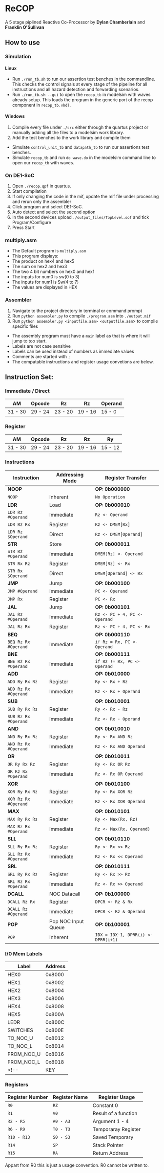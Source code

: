 # ReCOP
A 5 stage piplined Reactive Co-Processor by **Dylan Chamberlain** and **Franklin O'Sullivan**

## How to use

### Simulation
#### Linux
- Run `./run_tb.sh` to run our assertion test benches in the commandline. This checks the control signals at every stage of the pipeline for all instructions and all hazard detection and forwarding scenarios.
- Run `./run_tb.sh --gui` to open the `recop_tb` in modelsim with waves already setup. This loads the program in the generic port of the recop component in `recop_tb.vhdl`.

#### Windows
1) Compile every file under `./src` either through the quartus project or manually adding all the files to a modelsim work library.
2) Add the test benches to the work library and compile them
- Simulate `control_unit_tb` and `datapath_tb` to run our assertions test benches.
- Simulate `recop_tb` and run `do wave.do` in the modelsim command line to open our `recop_tb` with waves.

### On DE1-SoC
1) Open `./recop.qpf` in quartus.
2) Start compilation
3) If only changing the code in the mif, update the mif file under processing and rerun only the assembler
4) Click program and select DE1-SoC.
5) Auto detect and select the second option
6) In the second devices upload `./output_files/TopLevel.sof` and tick Program/Configure
7) Press Start

### multiply.asm
- The Default program is `multiply.asm`
- This program displays:
- The product on hex4 and hex5
- The sum on hex2 and hex3
- The two 4 bit numbers on hex0 and hex1
- The inputs for num0 is sw(0 to 3)
- The inputs for num1 is Sw(4 to 7)
- The values are displayed in HEX 

### Assembler
1) Navigate to the project directory in terminal or command prompt
2) Run `python assembler.py` to compile `./program.asm` into `./output.mif`
3) Run `python assembler.py <inputfile.asm> <outputfile.asm`> to compile specific files
- The assembly program must have a `main` label as that is where it will jump to too start.
- Labels are not case sensitive
- Labels can be used instead of numbers as immediate values
- Comments are started with `;`
- The compatable instructions and register usage convetions are below.

## Instruction Set:

### Immediate / Direct
| AM | Opcode | Rz | Rz | Operand|
|-|-|-|-|-|
|31 - 30|29 - 24|23 - 20| 19 - 16| 15 - 0|

### Register
| AM | Opcode | Rz | Rz | Ry |
|-|-|-|-|-|
|31 - 30|29 - 24|23 - 20| 19 - 16| 15 - 12|

### Instructions
| Instruction | Addressing Mode | Register Transfer 
|-------------|----------------|-------------------|
|**NOOP**||**OP: 0b000000**|
| `NOOP`        | Inherent | `No Operation` |
|**LDR**|Load|**OP: 0b000010**|
| `LDR Rz #Operand` | Immediate | `Rz <- Operand` |
| `LDR Rz Rx` | Register | `Rz <- DMEM[Rx]` |
| `LDR Rz $Operand` | Direct | `Rz <- DMEM[Operand]` |
|**STR**|Store|**OP: 0b000011**|
| `STR Rz #Operand` | Immediate | `DMEM[Rz] <- Operand` |
| `STR Rx Rz` | Register | `DMEM[Rz] <- Rx` |
| `STR Rx $Operand` | Direct | `DMEM[Operand] <- Rx` |
|**JMP**|Jump|**OP: 0b000100**|
| `JMP #Operand` | Immediate | `PC <- Operand` |
| `JMP Rx` | Register | `PC <- Rx` |
|**JAL**|Jump|**OP: 0b000101**|
| `JAL Rz #Operand` | Immediate | `Rz <- PC + 4, PC <- Operand` |
| `JAL Rz Rx` | Register | `Rz <- PC + 4, PC <- Rx` |
|**BEQ**||**OP: 0b000110**|
| `BEQ Rz Rx #Operand` | Immediate | `if Rz = Rx, PC <- Operand` |
|**BNE**||**OP: 0b000111**|
| `BNE Rz Rx #Operand` | Immediate | `if Rz != Rx, PC <- Operand` |
|**ADD**||**OP: 0b010000**|
| `ADD Ry Rx Rz`        | Register | `Ry <- Rx + Rz` |
| `ADD Rz Rx #Operand`  | Immediate |`Rz <- Rx + Operand` |
|**SUB**||**OP: 0b010001**|
| `SUB Ry Rx Rz`       | Register | `Ry <- Rx - Rz` |
| `SUB Rz Rx #Operand` | Immediate | `Rz <- Rx - Operand` |
|**AND**||**OP: 0b010010**|
| `AND Ry Rx Rz`        | Register | `Ry <- Rx AND Rz` |
| `AND Rz Rx #Operand`  | Immediate | `Rz <- Rx AND Operand` |
|**OR**||**OP: 0b010011**|
| `OR Ry Rx Rz`         | Register | `Ry <- Rx OR Rz` |
| `OR Rz Rx #Operand`   | Immediate | `Rz <- Rx OR Operand` |
|**XOR**||**OP: 0b010100**|
| `XOR Ry Rx Rz`         | Register | `Ry <- Rx XOR Rz` |
| `XOR Rz Rx #Operand`   | Immediate | `Rz <- Rx XOR Operand` |
|**MAX**||**OP: 0b010101**|
| `MAX Ry Rx Rz`         | Register | `Ry <- Max(Rx, Rz)` |
| `MAX Rz Rx #Operand`   | Immediate | `Rz <- Max(Rx, Operand)` |
|**SLL**||**OP: 0b010110**|
| `SLL Ry Rx Rz`         | Register | `Ry <- Rx << Rz` |
| `SLL Rz Rx #Operand`   | Immediate | `Rz <- Rx << Operand` |
|**SRL**||**OP: 0b010111**|
| `SRL Ry Rx Rz`         | Register | `Ry <- Rx >> Rz` |
| `SRL Rz Rx #Operand`   | Immediate | `Rz <- Rx >> Operand` |
|**DCALL**| NOC Datacall |**OP: 0b100000**|
|`DCALL Rz Rx`| Register | `DPCR <- Rz & Rx` |
|`DCALL Rz #Operand`| Immediate | `DPCR <- Rz & Operand` |
|**POP**| Pop NOC Input Queue |**OP: 0b100001**|
|`POP`| Inherent | `IDX = IDX-1, DPRR(i) <- DPRR(i+1)` |

### I/0 Mem Labels
| Label | Address |
|-|-|
| HEX0| 0x8000|
| HEX1| 0x8002|
| HEX2| 0x8004|
| HEX3| 0x8006|
| HEX4| 0x8008|
| HEX5| 0x800A|
| LEDR| 0x800C|
| SWITCHES| 0x800E|
|TO_NOC_U| 0x8012|
|TO_NOC_L| 0x8014|
|FROM_NOC_U| 0x8016|
|FROM_NOC_L| 0x8018|
<!-- |KEY| 0x8010| -->

### Registers

|Register Number| Register Name| Register Usage |
|-|-|-|
|`R0`|`RZ`| Constant 0|
|`R1`|`V0`| Result of a function|
|`R2 - R5`|`A0 - A3`| Argument 1 - 4|
|`R6 - R9`|`T0 - T3`| Temporaray Register |
|`R10 - R13`|`S0 - S3`| Saved Temporary |
|`R14`|`SP`| Stack Pointer |
|`R15`|`RA` | Return Address |

Appart from R0 this is just a usage convention. R0 cannot be written to.

